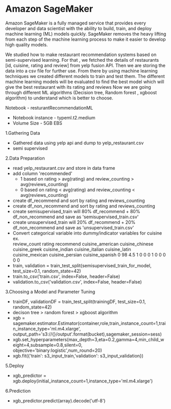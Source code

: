 # Amazon SageMaker

Amazon SageMaker is a fully managed service that provides every developer and data scientist with the ability to build, train, and deploy machine learning (ML) models quickly. SageMaker removes the heavy lifting from each step of the machine learning process to make it easier to develop high quality models.

We studied how to make restaurant recommendation systems based on semi-supervised learning.
For that , we  fetched the details of restaurants  [id, cuisine, rating and review] from yelp fusion API.
Then we are storing the data into a csv file for further use. From there by using machine learning techniques we created different models to train and test them. The different machine learning models will be evaluated to find  the best model which will give  the best  restaurant with its rating and reviews
Now we are going through different ML algorithms (Decision tree, Random forest , xgboost algorithm) to understand which is better to choose. 

Notebook - resturantRecommendationML
 - Notebook instance - typeml.t2.medium
 - Volume Size - 5GB EBS

1.Gathering Data
- Gathered data using yelp api and dump to yelp_restaurant.csv
- semi supervised

2.Data Preparation
- read yelp_restaurant.csv and store in data frame
- add column 'recommended' 
  - 1 based on rating > avg(rating) and review_counting > avg(reviews_counting)
  - 0 based on rating < avg(rating) and review_counting < avg(reviews_counting)
- create df_recommend and sort by rating and reviews_counting
- create df_non_recommend  and sort by rating and reviews_counting
- create semisupervised_train will 80% df_recommend + 80% df_non_recommend and save as 'semisupervised_train.csv'
- create unsupervised_train will 20% df_recommend + 20% df_non_recommend and save as 'unsupervised_train.csv'
- Convert categorical variable into dummy/indicator variables for cuisine
 ex. 	
 review_count	rating	recommend	cuisine_american	cuisine_chinese	cuisine_greek	cuisine_indian	cuisine_italian	cuisine_latin	cuisine_mexican	cuisine_persian	cuisine_spanish
 0	98	4.5	1	0	0	0	1	0	0	0	0	0
- train, validation = train_test_split(semisupervised_train_for_model, test_size=0.1, random_state=42)
- train.to_csv('train.csv', index=False, header=False)
- validation.to_csv('validation.csv', index=False, header=False)

3.Choosing a Model and Parameter Tuning
- trainDF, validationDF = train_test_split(trainingDF, test_size=0.1, random_state=42)
- decison tree > random forest > xgboost algorithm
- xgb = sagemaker.estimator.Estimator(container,role,train_instance_count=1,train_instance_type='ml.m4.xlarge',
output_path='s3://{}/output'.format(bucket),sagemaker_session=sess)
- xgb.set_hyperparameters(max_depth=3,eta=0.2,gamma=4,min_child_weight=4,subsample=0.8,silent=0,
objective='binary:logistic',num_round=20)
- xgb.fit({'train': s3_input_train,'validation': s3_input_validation})

5.Deploy
- xgb_predictor = xgb.deploy(initial_instance_count=1,instance_type='ml.m4.xlarge')

6.Prediction
- xgb_predictor.predict(array).decode('utf-8')



